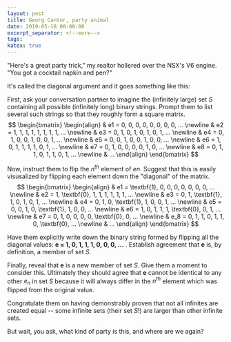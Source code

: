 ```yaml
---
layout: post
title: Georg Cantor, party animal
date: 2019-05-18 00:00:00
excerpt_separator: <!--more-->
tags: 
katex: true
---
```


"Here's a great party trick," my realtor hollered over the NSX's V6 engine. "You got a cocktail napkin and pen?"

It's called the diagonal argument and it goes something like this:

First, ask your conversation partner to imagine the (infinitely large) set $S$ containing all possible (infinitely long) binary strings. Prompt them to list several such strings so that they roughly form a square matrix. $$ \begin{bmatrix} \begin{align} & e1 = 0, 0, 0, 0, 0, 0, 0, 0, ... \newline & e2 = 1, 1, 1, 1, 1, 1, 1, 1, ... \newline & e3 = 0, 1, 0, 1, 0, 1, 0, 1, ... \newline & e4 = 0, 1, 0, 0, 1, 0, 0, 1, ... \newline & e5 = 0, 0, 1, 0, 0, 1, 0, 0, ... \newline & e6 = 1, 0, 1, 1, 1, 1, 0, 1, ... \newline & e7 = 0, 1, 0, 0, 0, 0, 1, 0, ... \newline & e8 = 0, 1, 1, 0, 1, 1, 0, 1, ... \newline & ... \end{align} \end{bmatrix} $$

Now, instruct them to flip the $n^{th}$ element of $en$. Suggest that this is easily visusalized by flipping each element down the "diagonal" of the matrix. $$ \begin{bmatrix} \begin{align} & e1 = \textbf{1}, 0, 0, 0, 0, 0, 0, 0, ... \newline & e2 = 1, \textbf{0}, 1, 1, 1, 1, 1, 1, ... \newline & e3 = 0, 1, \textbf{1}, 1, 0, 1, 0, 1, ... \newline & e4 = 0, 1, 0, \textbf{1}, 1, 0, 0, 1, ... \newline & e5 = 0, 0, 1, 0, \textbf{1}, 1, 0, 0, ... \newline & e6 = 1, 0, 1, 1, 1, \textbf{0}, 0, 1, ... \newline & e7 = 0, 1, 0, 0, 0, 0, \textbf{0}, 0, ... \newline & e_8 = 0, 1, 1, 0, 1, 1, 0, \textbf{0}, ... \newline & ... \end{align} \end{bmatrix} $$

Have them explicitly write down the binary string formed by flipping all the diagonal values: $\textbf{e = 1, 0, 1, 1, 1, 0, 0, 0, ...}$ . Establish agreement that $\textbf{e}$ is, by definition, a member of set $S$.

Finally, reveal that $\textbf{e}$ is a new member of set $S$. Give them a moment to consider this. Ultimately they should agree that $\textbf{e}$ cannot be identical to any other $e_n$ in set $S$ because it will always differ in the $n^{th}$ element which was flipped from the original value.

Congratulate them on having demonstrably proven that not all infinites are created equal -- some infinite sets (their set $S$!) are larger than other infinite sets.

But wait, you ask, what kind of party is this, and where are we again?
